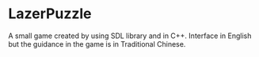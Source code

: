 # LazerPuzzle
A small game created by using SDL library and in C++.
Interface in English but the guidance in the game is in Traditional Chinese.
